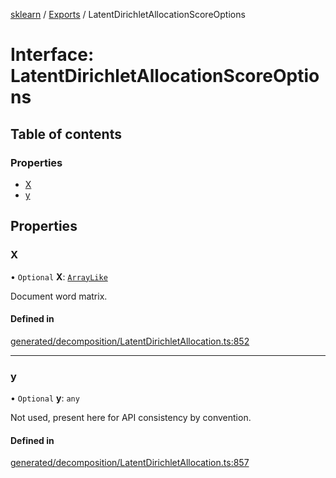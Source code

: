 [sklearn](../readme.md) / [Exports](../modules.md) / LatentDirichletAllocationScoreOptions

# Interface: LatentDirichletAllocationScoreOptions

## Table of contents

### Properties

- [X](LatentDirichletAllocationScoreOptions.md#x)
- [y](LatentDirichletAllocationScoreOptions.md#y)

## Properties

### X

• `Optional` **X**: [`ArrayLike`](../modules.md#arraylike)

Document word matrix.

#### Defined in

[generated/decomposition/LatentDirichletAllocation.ts:852](https://github.com/transitive-bullshit/scikit-learn-ts/blob/367336a/packages/sklearn/src/generated/decomposition/LatentDirichletAllocation.ts#L852)

___

### y

• `Optional` **y**: `any`

Not used, present here for API consistency by convention.

#### Defined in

[generated/decomposition/LatentDirichletAllocation.ts:857](https://github.com/transitive-bullshit/scikit-learn-ts/blob/367336a/packages/sklearn/src/generated/decomposition/LatentDirichletAllocation.ts#L857)

